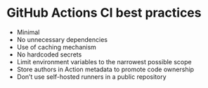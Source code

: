 # GitHub Actions CI best practices
- Minimal
- No unnecessary dependencies
- Use of caching mechanism  
- No hardcoded secrets
- Limit environment variables to the narrowest possible scope
- Store authors in Action metadata to promote code ownership
- Don’t use self-hosted runners in a public repository                                                 